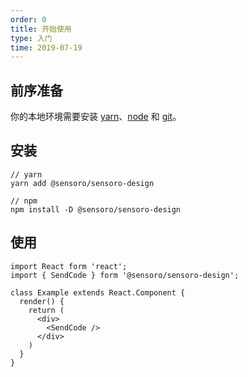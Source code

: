 ```yaml
---
order: 0
title: 开始使用
type: 入门
time: 2019-07-19
---
```


## 前序准备

你的本地环境需要安装 [yarn](https://yarnpkg.com)、[node](http://nodejs.org/) 和 [git](https://git-scm.com/)。

## 安装

```
// yarn
yarn add @sensoro/sensoro-design

// npm
npm install -D @sensoro/sensoro-design
```

## 使用

```
import React form 'react';
import { SendCode } form '@sensoro/sensoro-design';

class Example extends React.Component {
  render() {
    return (
      <div>
        <SendCode />
      </div>
    )
  }
}

```
